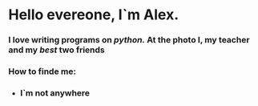 # **Hello evereone, I`m Alex.**

### I love writing programs on ***python.*** At the photo I, my teacher and my *best* two friends
### How to __finde__ me:
- ### I`m not anywhere
